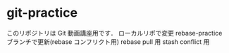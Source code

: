 ﻿# git-practice

このリポジトリは Git 動画講座用です．
ローカルリポで変更
rebase-practice ブランチで更新(rebase コンフリクト用)
rebase pull 用
stash conflict 用
